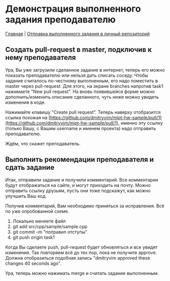 # Демонстрация выполненного задания преподавателю

[Главная](./README.md)
| [Отправка выполненного задания в личный репозиторий](./push.md)

## Создать pull-request в master, подключив к нему преподавателя

Ура, Вы уже загрузили сделанное задание в интернет, теперь его можно показать преподавателю или нельзя дать списать соседу. Чтобы задание считалось по-честному выполненным, его надо поместить в master через pull-request. Для этого, на экране branches напротив task1 нажимаете "New pull request". На вновь появившейся форме можно дополнить/изменить описание сделанного, чуть ниже можно увидеть изменения в коде.

Нажимайте клавишу "Create pull request". Теперь наверху отобразится ссылка похожая на [https://github.com/dmitryvim/mipt-hw-sample/pull/1](https://github.com/dmitryvim/mipt-hw-sample/pull/1), именно эту ссылку (только Вашу, с Вашим username и именем проекта) надо отправить преподавателю.

Ждём, что скажет преподаватель.

## Выполнить рекомендации преподавателя и сдать задание

Итак, отправили задание и получили комментарий. Все комментарии будут отображаться на сайте, и могут приходить на почту. Можно отправить ссылку друзьям, пусть они тоже подскажут, как можно улучшить Ваш код.

Получив комментарий, Вам необходимо приняться за исправления. Всё по уже опробованной схеме.

1. Локально меняете файл
2. git add src/cpp/sample/sample.cpp
3. git commit -m "поправил отступы"
4. git push origin task1

Когда Вы сделаете push, pull-request будет обновляться и все увидят изменения. Так повторяем всё до тех пор, пока не получите approve. Должна отобразиться подобная запись "dmitryvim approved these changes 40 seconds ago".

Ура, теперь можно нажимать merge и считать задание выполненным.